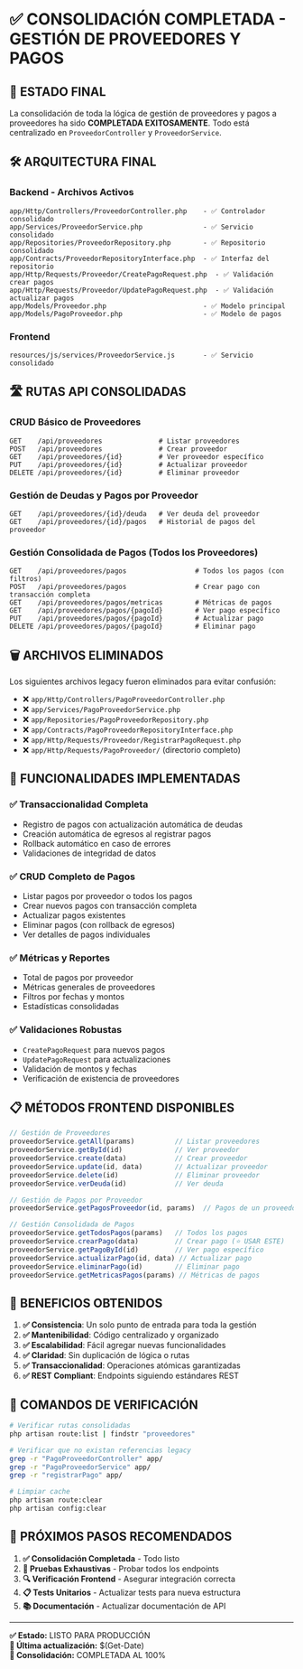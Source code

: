 # ✅ CONSOLIDACIÓN COMPLETADA - GESTIÓN DE PROVEEDORES Y PAGOS

## 🎯 ESTADO FINAL

La consolidación de toda la lógica de gestión de proveedores y pagos a proveedores ha sido **COMPLETADA EXITOSAMENTE**. Todo está centralizado en `ProveedorController` y `ProveedorService`.

## 🛠️ ARQUITECTURA FINAL

### Backend - Archivos Activos
```
app/Http/Controllers/ProveedorController.php    - ✅ Controlador consolidado
app/Services/ProveedorService.php               - ✅ Servicio consolidado  
app/Repositories/ProveedorRepository.php        - ✅ Repositorio consolidado
app/Contracts/ProveedorRepositoryInterface.php  - ✅ Interfaz del repositorio
app/Http/Requests/Proveedor/CreatePagoRequest.php  - ✅ Validación crear pagos
app/Http/Requests/Proveedor/UpdatePagoRequest.php  - ✅ Validación actualizar pagos
app/Models/Proveedor.php                        - ✅ Modelo principal
app/Models/PagoProveedor.php                    - ✅ Modelo de pagos
```

### Frontend
```
resources/js/services/ProveedorService.js       - ✅ Servicio consolidado
```

## 🛣️ RUTAS API CONSOLIDADAS

### CRUD Básico de Proveedores
```http
GET    /api/proveedores              # Listar proveedores
POST   /api/proveedores              # Crear proveedor  
GET    /api/proveedores/{id}         # Ver proveedor específico
PUT    /api/proveedores/{id}         # Actualizar proveedor
DELETE /api/proveedores/{id}         # Eliminar proveedor
```

### Gestión de Deudas y Pagos por Proveedor
```http
GET    /api/proveedores/{id}/deuda   # Ver deuda del proveedor
GET    /api/proveedores/{id}/pagos   # Historial de pagos del proveedor
```

### Gestión Consolidada de Pagos (Todos los Proveedores)
```http
GET    /api/proveedores/pagos                 # Todos los pagos (con filtros)
POST   /api/proveedores/pagos                 # Crear pago con transacción completa
GET    /api/proveedores/pagos/metricas        # Métricas de pagos  
GET    /api/proveedores/pagos/{pagoId}        # Ver pago específico
PUT    /api/proveedores/pagos/{pagoId}        # Actualizar pago
DELETE /api/proveedores/pagos/{pagoId}        # Eliminar pago
```

## 🗑️ ARCHIVOS ELIMINADOS

Los siguientes archivos legacy fueron eliminados para evitar confusión:
- ❌ `app/Http/Controllers/PagoProveedorController.php`
- ❌ `app/Services/PagoProveedorService.php`  
- ❌ `app/Repositories/PagoProveedorRepository.php`
- ❌ `app/Contracts/PagoProveedorRepositoryInterface.php`
- ❌ `app/Http/Requests/Proveedor/RegistrarPagoRequest.php`
- ❌ `app/Http/Requests/PagoProveedor/` (directorio completo)

## 🔧 FUNCIONALIDADES IMPLEMENTADAS

### ✅ Transaccionalidad Completa
- Registro de pagos con actualización automática de deudas
- Creación automática de egresos al registrar pagos  
- Rollback automático en caso de errores
- Validaciones de integridad de datos

### ✅ CRUD Completo de Pagos
- Listar pagos por proveedor o todos los pagos
- Crear nuevos pagos con transacción completa
- Actualizar pagos existentes
- Eliminar pagos (con rollback de egresos)
- Ver detalles de pagos individuales

### ✅ Métricas y Reportes  
- Total de pagos por proveedor
- Métricas generales de proveedores
- Filtros por fechas y montos
- Estadísticas consolidadas

### ✅ Validaciones Robustas
- `CreatePagoRequest` para nuevos pagos
- `UpdatePagoRequest` para actualizaciones
- Validación de montos y fechas
- Verificación de existencia de proveedores

## 📋 MÉTODOS FRONTEND DISPONIBLES

```javascript
// Gestión de Proveedores
proveedorService.getAll(params)          // Listar proveedores
proveedorService.getById(id)             // Ver proveedor
proveedorService.create(data)            // Crear proveedor
proveedorService.update(id, data)        // Actualizar proveedor
proveedorService.delete(id)              // Eliminar proveedor
proveedorService.verDeuda(id)            // Ver deuda

// Gestión de Pagos por Proveedor
proveedorService.getPagosProveedor(id, params)  // Pagos de un proveedor

// Gestión Consolidada de Pagos
proveedorService.getTodosPagos(params)   // Todos los pagos
proveedorService.crearPago(data)         // Crear pago (⭐ USAR ESTE)
proveedorService.getPagoById(id)         // Ver pago específico
proveedorService.actualizarPago(id, data) // Actualizar pago
proveedorService.eliminarPago(id)        // Eliminar pago
proveedorService.getMetricasPagos(params) // Métricas de pagos
```

## 🎯 BENEFICIOS OBTENIDOS

1. **✅ Consistencia**: Un solo punto de entrada para toda la gestión
2. **✅ Mantenibilidad**: Código centralizado y organizado  
3. **✅ Escalabilidad**: Fácil agregar nuevas funcionalidades
4. **✅ Claridad**: Sin duplicación de lógica o rutas
5. **✅ Transaccionalidad**: Operaciones atómicas garantizadas
6. **✅ REST Compliant**: Endpoints siguiendo estándares REST

## 🧪 COMANDOS DE VERIFICACIÓN

```bash
# Verificar rutas consolidadas
php artisan route:list | findstr "proveedores"

# Verificar que no existan referencias legacy
grep -r "PagoProveedorController" app/
grep -r "PagoProveedorService" app/  
grep -r "registrarPago" app/

# Limpiar cache
php artisan route:clear
php artisan config:clear
```

## 🚀 PRÓXIMOS PASOS RECOMENDADOS

1. **✅ Consolidación Completada** - Todo listo
2. **🧪 Pruebas Exhaustivas** - Probar todos los endpoints
3. **🔍 Verificación Frontend** - Asegurar integración correcta
4. **📋 Tests Unitarios** - Actualizar tests para nueva estructura  
5. **📚 Documentación** - Actualizar documentación de API

---
**✅ Estado:** LISTO PARA PRODUCCIÓN  
**📅 Última actualización:** $(Get-Date)  
**🎯 Consolidación:** COMPLETADA AL 100%
